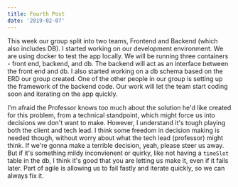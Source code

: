 ```yaml
---
title: Fourth Post
date: '2019-02-07'
---
```

 
 This week our group split into two teams, Frontend and Backend (which also includes DB). I started working on our development environment. We are using docker
 to test the app locally. We will be running three containers - front end, backend, and db. The backend will act as an interface between the front end and db. I also started working
 on a db schema based on the ERD our group created. One of the other people in our group is setting up the framework of the backend code. Our work will let the team start coding soon and 
 iterating on the app quickly. 

 I'm afraid the Professor knows too much about the solution he'd like created for this problem, from a technical standpoint, which might force us into decisions we don't want to make.
 However, I understand it's tough playing both the client and tech lead. I think some freedom in decision making is needed though, without worry about what the tech lead (professor) might think. If we're gonna make a terrible decision, yeah, please steer us away. But if it's something mildy inconvienent or quirky, like not having a `timeSlot` table in the db, I think it's good that you are letting us make it, even if it fails later. Part of agile is allowing us to fail fastly and iterate quickly, so we can always fix it. 
